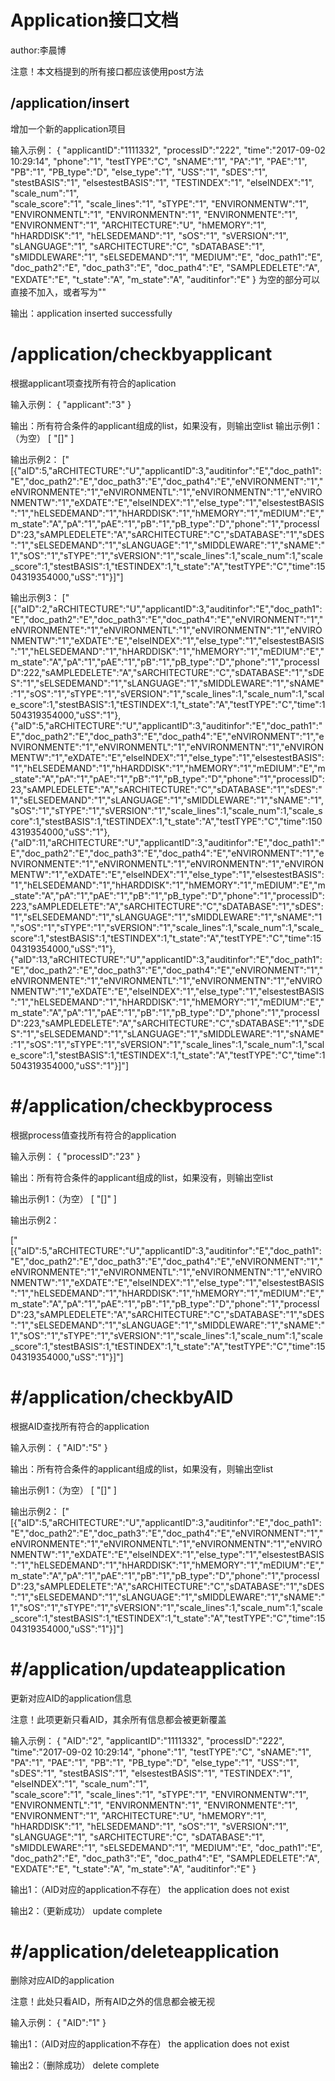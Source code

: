 # Application接口文档
author:李晨博

注意！本文档提到的所有接口都应该使用post方法


## /application/insert

增加一个新的application项目

输入示例：
{
    "applicantID":"1111332",
    "processID":"222",
    "time":"2017-09-02 10:29:14",
    "phone":"1",
    "testTYPE":"C",
    "sNAME":"1",
    "PA":"1",
    "PAE":"1",
    "PB":"1",
    "PB_type":"D",
    "else_type":"1",
    "USS":"1",
    "sDES":"1",
    "stestBASIS":"1",
    "elsestestBASIS":"1",
    "TESTINDEX":"1",
    "elseINDEX":"1",
    "scale_num":"1",    
    "scale_score":"1",
    "scale_lines":"1",
    "sTYPE":"1",
    "ENVIRONMENTW":"1",
    "ENVIRONMENTL":"1",
    "ENVIRONMENTN":"1",
    "ENVIRONMENTE":"1",
    "ENVIRONMENT":"1",
    "ARCHITECTURE":"U",
    "hMEMORY":"1",
    "hHARDDISK":"1",
    "hELSEDEMAND":"1",
    "sOS":"1",
    "sVERSION":"1",
    "sLANGUAGE":"1",
    "sARCHITECTURE":"C",
    "sDATABASE":"1",
    "sMIDDLEWARE":"1",
    "sELSEDEMAND":"1",
    "MEDIUM":"E",
    "doc_path1":"E",
    "doc_path2":"E",
    "doc_path3":"E",
    "doc_path4":"E",
    "SAMPLEDELETE":"A",
    "EXDATE":"E",
    "t_state":"A",
    "m_state":"A",
    "auditinfor":"E"
}
为空的部分可以直接不加入，或者写为""

输出：application inserted successfully

# /application/checkbyapplicant
根据applicant项查找所有符合的aplication

输入示例：
{
    "applicant":"3"
}

输出：所有符合条件的applicant组成的list，如果没有，则输出空list
输出示例1：（为空）
[
    "[]"
]

输出示例2：
["[{\"aID\":5,\"aRCHITECTURE\":\"U\",\"applicantID\":3,\"auditinfor\":\"E\",\"doc_path1\":\"E\",\"doc_path2\":\"E\",\"doc_path3\":\"E\",\"doc_path4\":\"E\",\"eNVIRONMENT\":\"1\",\"eNVIRONMENTE\":\"1\",\"eNVIRONMENTL\":\"1\",\"eNVIRONMENTN\":\"1\",\"eNVIRONMENTW\":\"1\",\"eXDATE\":\"E\",\"elseINDEX\":\"1\",\"else_type\":\"1\",\"elsestestBASIS\":\"1\",\"hELSEDEMAND\":\"1\",\"hHARDDISK\":\"1\",\"hMEMORY\":\"1\",\"mEDIUM\":\"E\",\"m_state\":\"A\",\"pA\":\"1\",\"pAE\":\"1\",\"pB\":\"1\",\"pB_type\":\"D\",\"phone\":\"1\",\"processID\":23,\"sAMPLEDELETE\":\"A\",\"sARCHITECTURE\":\"C\",\"sDATABASE\":\"1\",\"sDES\":\"1\",\"sELSEDEMAND\":\"1\",\"sLANGUAGE\":\"1\",\"sMIDDLEWARE\":\"1\",\"sNAME\":\"1\",\"sOS\":\"1\",\"sTYPE\":\"1\",\"sVERSION\":\"1\",\"scale_lines\":1,\"scale_num\":1,\"scale_score\":1,\"stestBASIS\":1,\"tESTINDEX\":1,\"t_state\":\"A\",\"testTYPE\":\"C\",\"time\":1504319354000,\"uSS\":\"1\"}]"]

输出示例3：
["[{\"aID\":2,\"aRCHITECTURE\":\"U\",\"applicantID\":3,\"auditinfor\":\"E\",\"doc_path1\":\"E\",\"doc_path2\":\"E\",\"doc_path3\":\"E\",\"doc_path4\":\"E\",\"eNVIRONMENT\":\"1\",\"eNVIRONMENTE\":\"1\",\"eNVIRONMENTL\":\"1\",\"eNVIRONMENTN\":\"1\",\"eNVIRONMENTW\":\"1\",\"eXDATE\":\"E\",\"elseINDEX\":\"1\",\"else_type\":\"1\",\"elsestestBASIS\":\"1\",\"hELSEDEMAND\":\"1\",\"hHARDDISK\":\"1\",\"hMEMORY\":\"1\",\"mEDIUM\":\"E\",\"m_state\":\"A\",\"pA\":\"1\",\"pAE\":\"1\",\"pB\":\"1\",\"pB_type\":\"D\",\"phone\":\"1\",\"processID\":222,\"sAMPLEDELETE\":\"A\",\"sARCHITECTURE\":\"C\",\"sDATABASE\":\"1\",\"sDES\":\"1\",\"sELSEDEMAND\":\"1\",\"sLANGUAGE\":\"1\",\"sMIDDLEWARE\":\"1\",\"sNAME\":\"1\",\"sOS\":\"1\",\"sTYPE\":\"1\",\"sVERSION\":\"1\",\"scale_lines\":1,\"scale_num\":1,\"scale_score\":1,\"stestBASIS\":1,\"tESTINDEX\":1,\"t_state\":\"A\",\"testTYPE\":\"C\",\"time\":1504319354000,\"uSS\":\"1\"},{\"aID\":5,\"aRCHITECTURE\":\"U\",\"applicantID\":3,\"auditinfor\":\"E\",\"doc_path1\":\"E\",\"doc_path2\":\"E\",\"doc_path3\":\"E\",\"doc_path4\":\"E\",\"eNVIRONMENT\":\"1\",\"eNVIRONMENTE\":\"1\",\"eNVIRONMENTL\":\"1\",\"eNVIRONMENTN\":\"1\",\"eNVIRONMENTW\":\"1\",\"eXDATE\":\"E\",\"elseINDEX\":\"1\",\"else_type\":\"1\",\"elsestestBASIS\":\"1\",\"hELSEDEMAND\":\"1\",\"hHARDDISK\":\"1\",\"hMEMORY\":\"1\",\"mEDIUM\":\"E\",\"m_state\":\"A\",\"pA\":\"1\",\"pAE\":\"1\",\"pB\":\"1\",\"pB_type\":\"D\",\"phone\":\"1\",\"processID\":23,\"sAMPLEDELETE\":\"A\",\"sARCHITECTURE\":\"C\",\"sDATABASE\":\"1\",\"sDES\":\"1\",\"sELSEDEMAND\":\"1\",\"sLANGUAGE\":\"1\",\"sMIDDLEWARE\":\"1\",\"sNAME\":\"1\",\"sOS\":\"1\",\"sTYPE\":\"1\",\"sVERSION\":\"1\",\"scale_lines\":1,\"scale_num\":1,\"scale_score\":1,\"stestBASIS\":1,\"tESTINDEX\":1,\"t_state\":\"A\",\"testTYPE\":\"C\",\"time\":1504319354000,\"uSS\":\"1\"},{\"aID\":11,\"aRCHITECTURE\":\"U\",\"applicantID\":3,\"auditinfor\":\"E\",\"doc_path1\":\"E\",\"doc_path2\":\"E\",\"doc_path3\":\"E\",\"doc_path4\":\"E\",\"eNVIRONMENT\":\"1\",\"eNVIRONMENTE\":\"1\",\"eNVIRONMENTL\":\"1\",\"eNVIRONMENTN\":\"1\",\"eNVIRONMENTW\":\"1\",\"eXDATE\":\"E\",\"elseINDEX\":\"1\",\"else_type\":\"1\",\"elsestestBASIS\":\"1\",\"hELSEDEMAND\":\"1\",\"hHARDDISK\":\"1\",\"hMEMORY\":\"1\",\"mEDIUM\":\"E\",\"m_state\":\"A\",\"pA\":\"1\",\"pAE\":\"1\",\"pB\":\"1\",\"pB_type\":\"D\",\"phone\":\"1\",\"processID\":223,\"sAMPLEDELETE\":\"A\",\"sARCHITECTURE\":\"C\",\"sDATABASE\":\"1\",\"sDES\":\"1\",\"sELSEDEMAND\":\"1\",\"sLANGUAGE\":\"1\",\"sMIDDLEWARE\":\"1\",\"sNAME\":\"1\",\"sOS\":\"1\",\"sTYPE\":\"1\",\"sVERSION\":\"1\",\"scale_lines\":1,\"scale_num\":1,\"scale_score\":1,\"stestBASIS\":1,\"tESTINDEX\":1,\"t_state\":\"A\",\"testTYPE\":\"C\",\"time\":1504319354000,\"uSS\":\"1\"},{\"aID\":13,\"aRCHITECTURE\":\"U\",\"applicantID\":3,\"auditinfor\":\"E\",\"doc_path1\":\"E\",\"doc_path2\":\"E\",\"doc_path3\":\"E\",\"doc_path4\":\"E\",\"eNVIRONMENT\":\"1\",\"eNVIRONMENTE\":\"1\",\"eNVIRONMENTL\":\"1\",\"eNVIRONMENTN\":\"1\",\"eNVIRONMENTW\":\"1\",\"eXDATE\":\"E\",\"elseINDEX\":\"1\",\"else_type\":\"1\",\"elsestestBASIS\":\"1\",\"hELSEDEMAND\":\"1\",\"hHARDDISK\":\"1\",\"hMEMORY\":\"1\",\"mEDIUM\":\"E\",\"m_state\":\"A\",\"pA\":\"1\",\"pAE\":\"1\",\"pB\":\"1\",\"pB_type\":\"D\",\"phone\":\"1\",\"processID\":223,\"sAMPLEDELETE\":\"A\",\"sARCHITECTURE\":\"C\",\"sDATABASE\":\"1\",\"sDES\":\"1\",\"sELSEDEMAND\":\"1\",\"sLANGUAGE\":\"1\",\"sMIDDLEWARE\":\"1\",\"sNAME\":\"1\",\"sOS\":\"1\",\"sTYPE\":\"1\",\"sVERSION\":\"1\",\"scale_lines\":1,\"scale_num\":1,\"scale_score\":1,\"stestBASIS\":1,\"tESTINDEX\":1,\"t_state\":\"A\",\"testTYPE\":\"C\",\"time\":1504319354000,\"uSS\":\"1\"}]"]

# #/application/checkbyprocess
根据process值查找所有符合的application

输入示例：
{
    "processID":"23"
}

输出：所有符合条件的applicant组成的list，如果没有，则输出空list

输出示例1：（为空）
[
    "[]"
]

输出示例2：

["[{\"aID\":5,\"aRCHITECTURE\":\"U\",\"applicantID\":3,\"auditinfor\":\"E\",\"doc_path1\":\"E\",\"doc_path2\":\"E\",\"doc_path3\":\"E\",\"doc_path4\":\"E\",\"eNVIRONMENT\":\"1\",\"eNVIRONMENTE\":\"1\",\"eNVIRONMENTL\":\"1\",\"eNVIRONMENTN\":\"1\",\"eNVIRONMENTW\":\"1\",\"eXDATE\":\"E\",\"elseINDEX\":\"1\",\"else_type\":\"1\",\"elsestestBASIS\":\"1\",\"hELSEDEMAND\":\"1\",\"hHARDDISK\":\"1\",\"hMEMORY\":\"1\",\"mEDIUM\":\"E\",\"m_state\":\"A\",\"pA\":\"1\",\"pAE\":\"1\",\"pB\":\"1\",\"pB_type\":\"D\",\"phone\":\"1\",\"processID\":23,\"sAMPLEDELETE\":\"A\",\"sARCHITECTURE\":\"C\",\"sDATABASE\":\"1\",\"sDES\":\"1\",\"sELSEDEMAND\":\"1\",\"sLANGUAGE\":\"1\",\"sMIDDLEWARE\":\"1\",\"sNAME\":\"1\",\"sOS\":\"1\",\"sTYPE\":\"1\",\"sVERSION\":\"1\",\"scale_lines\":1,\"scale_num\":1,\"scale_score\":1,\"stestBASIS\":1,\"tESTINDEX\":1,\"t_state\":\"A\",\"testTYPE\":\"C\",\"time\":1504319354000,\"uSS\":\"1\"}]"]

# #/application/checkbyAID
根据AID查找所有符合的application

输入示例：
{
    "AID":"5"
}

输出：所有符合条件的applicant组成的list，如果没有，则输出空list

输出示例1：（为空）
[
    "[]"
]

输出示例2：
["[{\"aID\":5,\"aRCHITECTURE\":\"U\",\"applicantID\":3,\"auditinfor\":\"E\",\"doc_path1\":\"E\",\"doc_path2\":\"E\",\"doc_path3\":\"E\",\"doc_path4\":\"E\",\"eNVIRONMENT\":\"1\",\"eNVIRONMENTE\":\"1\",\"eNVIRONMENTL\":\"1\",\"eNVIRONMENTN\":\"1\",\"eNVIRONMENTW\":\"1\",\"eXDATE\":\"E\",\"elseINDEX\":\"1\",\"else_type\":\"1\",\"elsestestBASIS\":\"1\",\"hELSEDEMAND\":\"1\",\"hHARDDISK\":\"1\",\"hMEMORY\":\"1\",\"mEDIUM\":\"E\",\"m_state\":\"A\",\"pA\":\"1\",\"pAE\":\"1\",\"pB\":\"1\",\"pB_type\":\"D\",\"phone\":\"1\",\"processID\":23,\"sAMPLEDELETE\":\"A\",\"sARCHITECTURE\":\"C\",\"sDATABASE\":\"1\",\"sDES\":\"1\",\"sELSEDEMAND\":\"1\",\"sLANGUAGE\":\"1\",\"sMIDDLEWARE\":\"1\",\"sNAME\":\"1\",\"sOS\":\"1\",\"sTYPE\":\"1\",\"sVERSION\":\"1\",\"scale_lines\":1,\"scale_num\":1,\"scale_score\":1,\"stestBASIS\":1,\"tESTINDEX\":1,\"t_state\":\"A\",\"testTYPE\":\"C\",\"time\":1504319354000,\"uSS\":\"1\"}]"]

# #/application/updateapplication
更新对应AID的application信息

注意！此项更新只看AID，其余所有信息都会被更新覆盖

输入示例：
{
    "AID":"2",
    "applicantID":"1111332",
    "processID":"222",
    "time":"2017-09-02 10:29:14",
    "phone":"1",
    "testTYPE":"C",
    "sNAME":"1",
    "PA":"1",
    "PAE":"1",
    "PB":"1",
    "PB_type":"D",
    "else_type":"1",
    "USS":"1",
    "sDES":"1",
    "stestBASIS":"1",
    "elsestestBASIS":"1",
    "TESTINDEX":"1",
    "elseINDEX":"1",
    "scale_num":"1",    
    "scale_score":"1",
    "scale_lines":"1",
    "sTYPE":"1",
    "ENVIRONMENTW":"1",
    "ENVIRONMENTL":"1",
    "ENVIRONMENTN":"1",
    "ENVIRONMENTE":"1",
    "ENVIRONMENT":"1",
    "ARCHITECTURE":"U",
    "hMEMORY":"1",
    "hHARDDISK":"1",
    "hELSEDEMAND":"1",
    "sOS":"1",
    "sVERSION":"1",
    "sLANGUAGE":"1",
    "sARCHITECTURE":"C",
    "sDATABASE":"1",
    "sMIDDLEWARE":"1",
    "sELSEDEMAND":"1",
    "MEDIUM":"E",
    "doc_path1":"E",
    "doc_path2":"E",
    "doc_path3":"E",
    "doc_path4":"E",
    "SAMPLEDELETE":"A",
    "EXDATE":"E",
    "t_state":"A",
    "m_state":"A",
    "auditinfor":"E"
}

输出1：（AID对应的application不存在）
the application does not exist

输出2：（更新成功）
update complete

# #/application/deleteapplication
删除对应AID的application

注意！此处只看AID，所有AID之外的信息都会被无视

输入示例：
{
    "AID":"1"
}

输出1：（AID对应的application不存在）
the application does not exist

输出2：（删除成功）
delete complete